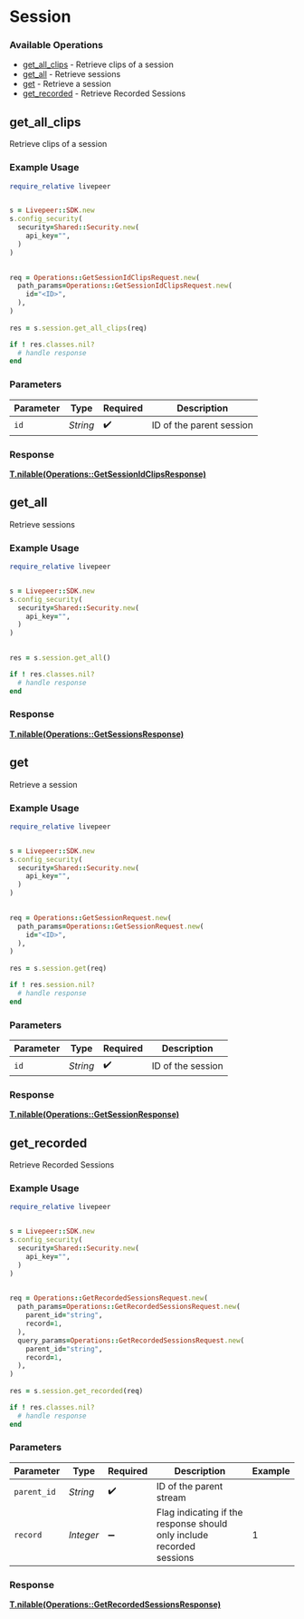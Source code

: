 # Session


### Available Operations

* [get_all_clips](#get_all_clips) - Retrieve clips of a session
* [get_all](#get_all) - Retrieve sessions
* [get](#get) - Retrieve a session
* [get_recorded](#get_recorded) - Retrieve Recorded Sessions

## get_all_clips

Retrieve clips of a session

### Example Usage

```ruby
require_relative livepeer


s = Livepeer::SDK.new
s.config_security(
  security=Shared::Security.new(
    api_key="",
  )
)

   
req = Operations::GetSessionIdClipsRequest.new(
  path_params=Operations::GetSessionIdClipsRequest.new(
    id="<ID>",
  ),
)
    
res = s.session.get_all_clips(req)

if ! res.classes.nil?
  # handle response
end

```

### Parameters

| Parameter                | Type                     | Required                 | Description              |
| ------------------------ | ------------------------ | ------------------------ | ------------------------ |
| `id`                     | *String*                 | :heavy_check_mark:       | ID of the parent session |


### Response

**[T.nilable(Operations::GetSessionIdClipsResponse)](../../models/operations/getsessionidclipsresponse.md)**


## get_all

Retrieve sessions

### Example Usage

```ruby
require_relative livepeer


s = Livepeer::SDK.new
s.config_security(
  security=Shared::Security.new(
    api_key="",
  )
)

    
res = s.session.get_all()

if ! res.classes.nil?
  # handle response
end

```


### Response

**[T.nilable(Operations::GetSessionsResponse)](../../models/operations/getsessionsresponse.md)**


## get

Retrieve a session

### Example Usage

```ruby
require_relative livepeer


s = Livepeer::SDK.new
s.config_security(
  security=Shared::Security.new(
    api_key="",
  )
)

   
req = Operations::GetSessionRequest.new(
  path_params=Operations::GetSessionRequest.new(
    id="<ID>",
  ),
)
    
res = s.session.get(req)

if ! res.session.nil?
  # handle response
end

```

### Parameters

| Parameter          | Type               | Required           | Description        |
| ------------------ | ------------------ | ------------------ | ------------------ |
| `id`               | *String*           | :heavy_check_mark: | ID of the session  |


### Response

**[T.nilable(Operations::GetSessionResponse)](../../models/operations/getsessionresponse.md)**


## get_recorded

Retrieve Recorded Sessions

### Example Usage

```ruby
require_relative livepeer


s = Livepeer::SDK.new
s.config_security(
  security=Shared::Security.new(
    api_key="",
  )
)

   
req = Operations::GetRecordedSessionsRequest.new(
  path_params=Operations::GetRecordedSessionsRequest.new(
    parent_id="string",
    record=1,
  ),
  query_params=Operations::GetRecordedSessionsRequest.new(
    parent_id="string",
    record=1,
  ),
)
    
res = s.session.get_recorded(req)

if ! res.classes.nil?
  # handle response
end

```

### Parameters

| Parameter                                                              | Type                                                                   | Required                                                               | Description                                                            | Example                                                                |
| ---------------------------------------------------------------------- | ---------------------------------------------------------------------- | ---------------------------------------------------------------------- | ---------------------------------------------------------------------- | ---------------------------------------------------------------------- |
| `parent_id`                                                            | *String*                                                               | :heavy_check_mark:                                                     | ID of the parent stream                                                |                                                                        |
| `record`                                                               | *Integer*                                                              | :heavy_minus_sign:                                                     | Flag indicating if the response should only include recorded<br/>sessions<br/> | 1                                                                      |


### Response

**[T.nilable(Operations::GetRecordedSessionsResponse)](../../models/operations/getrecordedsessionsresponse.md)**

